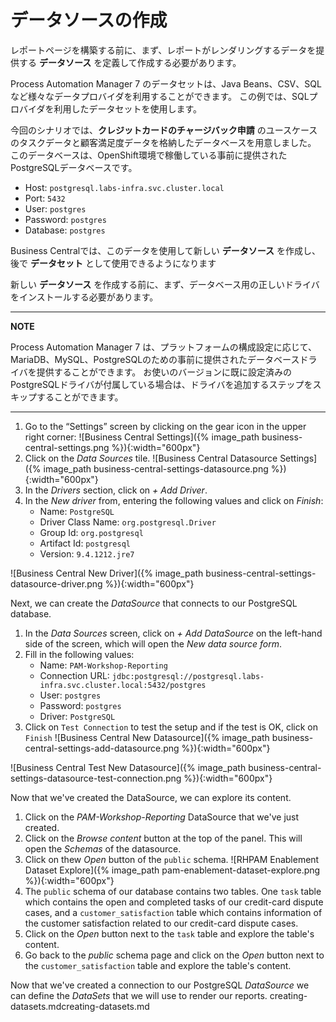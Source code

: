 # データソースの作成

レポートページを構築する前に、まず、レポートがレンダリングするデータを提供する **データソース** を定義して作成する必要があります。

Process Automation Manager 7 のデータセットは、Java Beans、CSV、SQLなど様々なデータプロバイダを利用することができます。
この例では、SQLプロバイダを利用したデータセットを使用します。

今回のシナリオでは、**クレジットカードのチャージバック申請** のユースケースのタスクデータと顧客満足度データを格納したデータベースを用意しました。
このデータベースは、OpenShift環境で稼働している事前に提供されたPostgreSQLデータベースです。

* Host: `postgresql.labs-infra.svc.cluster.local`
* Port: `5432`
* User: `postgres`
* Password: `postgres`
* Database:  `postgres`

Business Centralでは、このデータを使用して新しい **データソース** を作成し、後で **データセット** として使用できるようになります

新しい **データソース** を作成する前に、まず、データベース用の正しいドライバをインストールする必要があります。

---
**NOTE**

Process Automation Manager 7 は、プラットフォームの構成設定に応じて、MariaDB、MySQL、PostgreSQLのための事前に提供されたデータベースドライバを提供することができます。
お使いのバージョンに既に設定済みのPostgreSQLドライバが付属している場合は、ドライバを追加するステップをスキップすることができます。

---

1. Go to the “Settings” screen by clicking on the gear icon in the upper right corner:
![Business Central Settings]({% image_path business-central-settings.png %}){:width="600px"}
2. Click on the *Data Sources* tile.
![Business Central Datasource Settings]({% image_path business-central-settings-datasource.png %}){:width="600px"}
3. In the *Drivers* section, click on *+ Add Driver*.
4. In the *New driver* from, entering the following values and click on *Finish*:
    - Name: `PostgreSQL`  
    - Driver Class Name: `org.postgresql.Driver`  
    - Group Id: `org.postgresql`  
    - Artifact Id: `postgresql`  
    - Version: `9.4.1212.jre7`  

![Business Central New Driver]({% image_path business-central-settings-datasource-driver.png %}){:width="600px"}

Next, we can create the *DataSource* that connects to our PostgreSQL database.

1. In the *Data Sources* screen, click on *+ Add DataSource* on the left-hand side of the screen, which will open the *New data source form*.
2. Fill in the following values:
    - Name: `PAM-Workshop-Reporting`  
    - Connection URL: `jdbc:postgresql://postgresql.labs-infra.svc.cluster.local:5432/postgres`  
    - User: `postgres`  
    - Password: `postgres`  
    - Driver: `PostgreSQL`  
3. Click on `Test Connection` to test the setup and if the test is OK, click on `Finish`
![Business Central New Datasource]({% image_path business-central-settings-add-datasource.png %}){:width="600px"}

![Business Central Test New Datasource]({% image_path business-central-settings-datasource-test-connection.png %}){:width="600px"}

Now that we've created the DataSource, we can explore its content.

1. Click on the *PAM-Workshop-Reporting* DataSource that we've just created.
2. Click on the *Browse content* button at the top of the panel. This will open the *Schemas* of the datasource.
3. Click on thew *Open* button of the `public` schema.
![RHPAM Enablement Dataset Explore]({% image_path pam-enablement-dataset-explore.png %}){:width="600px"}
4. The `public` schema of our database contains two tables. One `task` table which contains the open and completed tasks of our credit-card dispute cases, and a `customer_satisfaction` table which contains information of the customer satisfaction related to our credit-card dispute cases.
5. Click on the *Open* button next to the `task` table and explore the table's content.
6. Go back to the *public* schema page and click on the *Open* button next to the `customer_satisfaction` table and explore the table's content.

Now that we've created a connection to our PostgreSQL *DataSource* we can define the *DataSets* that we will use to render our reports.
creating-datasets.mdcreating-datasets.md
